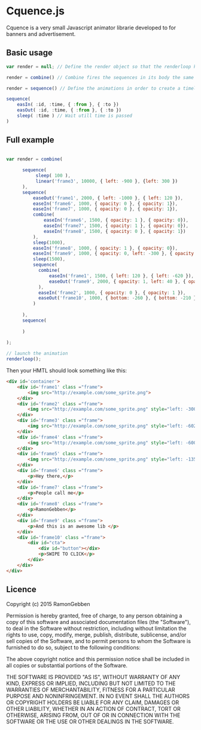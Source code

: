 

# Cquence.js

Cquence is a very small Javascript animator librarie developed to for banners and advertisement.

## Basic usage

```javascript
var render = null; // Define the render object so that the renderloop knows what to render.

render = combine() // Combine fires the sequences in its body the same time

render = sequence() // Define the animations in order to create a timeline

sequence(
	easIn( :id, :time, { :from }, { :to })
	easOut( :id, :time, { :from }, { :to })
	sleep( :time ) // Wait utill time is passed
)

```


## Full example

```javascript

var render = combine( 
    
      sequence( 
           sleep( 100 ),
           linear('frame3', 10000, { left: -900 }, {left: 300 })
      ),
      sequence(
          easeOut('frame1', 2000, { left: -1000 }, { left: 120 }),
          easeIn('frame6', 1000, { opacity: 0 }, { opacity: 1}),
          easeIn('frame7', 1000, { opacity: 0 }, { opacity: 1}),
          combine(
              easeIn('frame6', 1500, { opacity: 1 }, { opacity: 0}),
              easeIn('frame7', 1500, { opacity: 1 }, { opacity: 0}),
              easeIn('frame8', 1500, { opacity: 0 }, { opacity: 1})
          ),
          sleep(1000),
          easeIn('frame8', 1000, { opacity: 1 }, { opacity: 0}),
          easeIn('frame9', 1000, { opacity: 0, left: -300 }, { opacity: 1, left: 40}),
          sleep(1500),
          sequence(
            combine(
                easeIn('frame1', 1500, { left: 120 }, { left: -620 }),
                easeOut('frame9', 2000, { opacity: 1, left: 40 }, { opacity: 0, left: 360})
            ),
            easeIn('frame2', 1000, { opacity: 0 }, { opacity: 1 }),
            easeOut('frame10', 1000, { bottom: -260 }, { bottom: -210 })
          )
          
      ),
      sequence(
        
      )
    
);

// launch the animation
renderloop();

```

Then your HMTL should look something like this: 

```html
<div id='container'>
    <div id='frame1' class ="frame">
        <img src="http://example.com/some_sprite.png">
    </div>
    <div id='frame2' class ="frame">
        <img src="http://example.com/some_sprite.png" style="left: -300px; top: 40px;">
    </div>
    <div id='frame3' class ="frame">
        <img src="http://example.com/some_sprite.png" style="left: -602px">
    </div>
    <div id='frame4' class ="frame">
        <img src="http://example.com/some_sprite.png" style="left: -600px;">
    </div>
    <div id='frame5' class ="frame">
        <img src="http://example.com/some_sprite.png" style="left: -1350px;">
    </div>
    <div id='frame6' class ="frame">
        <p>Hey there,</p>
    </div>
    <div id='frame7' class ="frame">
        <p>People call me</p>
    </div>
    <div id='frame8' class ="frame">
        <p>RamonGebben</p>
    </div>
    <div id='frame9' class ="frame">
        <p>And this is an awesome lib </p>
    </div>
    <div id='frame10' class ="frame">
        <div id="cta">
            <div id="button"></div>
            <p>SWIPE TO CLICK</p>
        </div>
    </div>
</div>
```

## Licence

 Copyright (c) 2015 RamonGebben

 Permission is hereby granted, free of charge, to any person
 obtaining a copy of this software and associated documentation
 files (the "Software"), to deal in the Software without
 restriction, including without limitation the rights to use,
 copy, modify, merge, publish, distribute, sublicense, and/or sell
 copies of the Software, and to permit persons to whom the
 Software is furnished to do so, subject to the following
 conditions:

 The above copyright notice and this permission notice shall be
 included in all copies or substantial portions of the Software.

 THE SOFTWARE IS PROVIDED "AS IS", WITHOUT WARRANTY OF ANY KIND,
 EXPRESS OR IMPLIED, INCLUDING BUT NOT LIMITED TO THE WARRANTIES
 OF MERCHANTABILITY, FITNESS FOR A PARTICULAR PURPOSE AND
 NONINFRINGEMENT. IN NO EVENT SHALL THE AUTHORS OR COPYRIGHT
 HOLDERS BE LIABLE FOR ANY CLAIM, DAMAGES OR OTHER LIABILITY,
 WHETHER IN AN ACTION OF CONTRACT, TORT OR OTHERWISE, ARISING
 FROM, OUT OF OR IN CONNECTION WITH THE SOFTWARE OR THE USE OR
 OTHER DEALINGS IN THE SOFTWARE.

